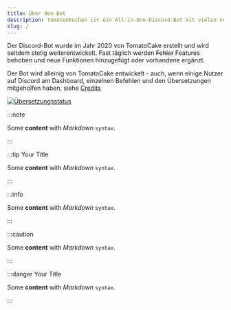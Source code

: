 ```yaml
---
title: Über den Bot
description: TomatenKuchen ist ein All-in-One-Discord-Bot mit vielen verschiedenen Funktionen. Diese Seite erzählt allgemeine Informationen über den Bot.
slug: /
---
```


Der Discord-Bot wurde im Jahr 2020 von TomatoCake erstellt und wird seitdem stetig weiterentwickelt. Fast täglich werden ~~Fehler~~ Features behoben und neue Funktionen hinzugefügt oder vorhandene ergänzt.

Der Bot wird alleinig von TomatoCake entwickelt - auch, wenn einige Nutzer auf Discord am Dashboard, einzelnen Befehlen und den Übersetzungen mitgeholfen haben, siehe [Credits](https://tomatenkuchen.eu/credits/)

[![Übersetzungsstatus](https://translate.tomatenkuchen.eu/widgets/tomatenkuchen/-/287x66-grey.png)](https://translate.tomatenkuchen.eu/engage/tomatenkuchen/)

:::note

Some **content** with _Markdown_ `syntax`.

:::

:::tip Your Title

Some **content** with _Markdown_ `syntax`.

:::

:::info

Some **content** with _Markdown_ `syntax`.

:::

:::caution

Some **content** with _Markdown_ `syntax`.

:::

:::danger Your Title

Some **content** with _Markdown_ `syntax`.

:::

